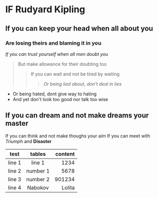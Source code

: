 # IF Rudyard Kipling #
## If you can keep your head when all about you 
### Are losing theirs and blaming it in you 
*If you can trust yourself when all men doubt you*
> But make allowance for their doubting too
> > If you can wait and not be tired by waiting 
> > > *Or being lied about, don't deal in lies*
+ Or being hated, dont give way to hating 
+ And yet don't look too good nor talk too wise 

If you can dream and not make dreams your master 
---
If you can think and not make thoughs your aim 
If you can meet with *Triumph* and **Disaster**

|test   |tables   |content|
|-------|:-------:|------:|
|line 1 |line 1   |1234   |
|line 2 |number 1 |5678   |
|line 3 |number 2 |901234 |
|line 4 |Nabokov  |Lolita |
